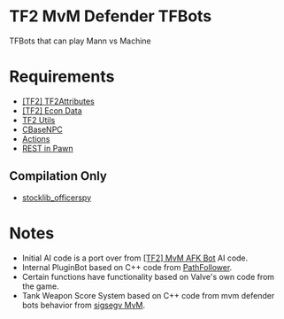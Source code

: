 # TF2 MvM Defender TFBots
 TFBots that can play Mann vs Machine

# Requirements
- [[TF2] TF2Attributes](https://github.com/FlaminSarge/tf2attributes)
- [[TF2] Econ Data](https://github.com/nosoop/SM-TFEconData)
- [TF2 Utils](https://github.com/nosoop/SM-TFUtils)
- [CBaseNPC](https://github.com/TF2-DMB/CBaseNPC)
- [Actions](https://forums.alliedmods.net/showthread.php?t=336374)
- [REST in Pawn](https://github.com/ErikMinekus/sm-ripext)
## Compilation Only
- [stocklib_officerspy](https://github.com/OfficerSpy/SM_Stock_OfficerSpy)
# Notes
- Initial AI code is a port over from [[TF2] MvM AFK Bot](https://github.com/Pelipoika/TF2_Idlebot) AI code.
- Internal PluginBot based on C++ code from [PathFollower](https://github.com/Pelipoika/PathFollower).
- Certain functions have functionality based on Valve's own code from the game.
- Tank Weapon Score System based on C++ code from mvm defender bots behavior from [sigsegv MvM](https://github.com/sigsegv-mvm/sigsegv-mvm).
